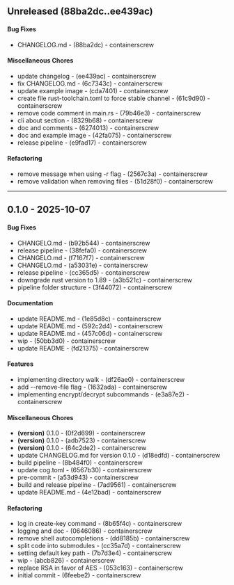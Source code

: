 ## Unreleased (88ba2dc..ee439ac)
#### Bug Fixes
- CHANGELOG.md - (88ba2dc) - containerscrew
#### Miscellaneous Chores
- update changelog - (ee439ac) - containerscrew
- fix CHANGELOG.md - (6c7343c) - containerscrew
- update example image - (cda7401) - containerscrew
- create file rust-toolchain.toml to force stable channel - (61c9d90) - containerscrew
- remove code comment in main.rs - (79b46e3) - containerscrew
- cli about section - (8329b68) - containerscrew
- doc and comments - (6274013) - containerscrew
- doc and example image - (42fa075) - containerscrew
- release pipeline - (e9fad17) - containerscrew
#### Refactoring
- remove message when using -r flag - (2567c3a) - containerscrew
- remove validation when removing files - (51d28f0) - containerscrew

- - -

## 0.1.0 - 2025-10-07
#### Bug Fixes
- CHANGELO.md - (b92b544) - containerscrew
- release pipeline - (38fefa0) - containerscrew
- CHANGELO.md - (f7167f7) - containerscrew
- CHANGELO.md - (a53031e) - containerscrew
- release pipeline - (cc365d5) - containerscrew
- downgrade rust version to 1.89 - (a3b521c) - containerscrew
- pipeline folder structure - (3f44072) - containerscrew
#### Documentation
- update README.md - (1e85d8c) - containerscrew
- update README.md - (592c2d4) - containerscrew
- update README.md - (457c06d) - containerscrew
- wip - (50bb3d0) - containerscrew
- update README - (fd21375) - containerscrew
#### Features
- implementing directory walk - (df26ae0) - containerscrew
- add --remove-file flag - (1632ada) - containerscrew
- implementing encrypt/decrypt subcommands - (e3a87e2) - containerscrew
#### Miscellaneous Chores
- **(version)** 0.1.0 - (0f2d699) - containerscrew
- **(version)** 0.1.0 - (adb7523) - containerscrew
- **(version)** 0.1.0 - (64c2de2) - containerscrew
- update CHANGELOG.md for version 0.1.0 - (d18edfd) - containerscrew
- build pipeline - (8b484f0) - containerscrew
- update cog.toml - (6567b30) - containerscrew
- pre-commit - (a53d943) - containerscrew
- build and release pipeline - (7ad9561) - containerscrew
- update README.md - (4e12bad) - containerscrew
#### Refactoring
- log in create-key command - (8b65f4c) - containerscrew
- logging and doc - (0646086) - containerscrew
- remove shell autocompletions - (dd8185b) - containerscrew
- split code into submodules - (cc35a7d) - containerscrew
- setting default key path - (7b7d3e4) - containerscrew
- wip - (abcb826) - containerscrew
- replace RSA in favor of AES - (053c163) - containerscrew
- initial commit - (6feebe2) - containerscrew


